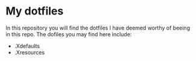 # My dotfiles

In this repository you will find the dotfiles I have deemed worthy of beeing in this repo. The dofiles you may find here include:

* .Xdefaults
* .Xresources
